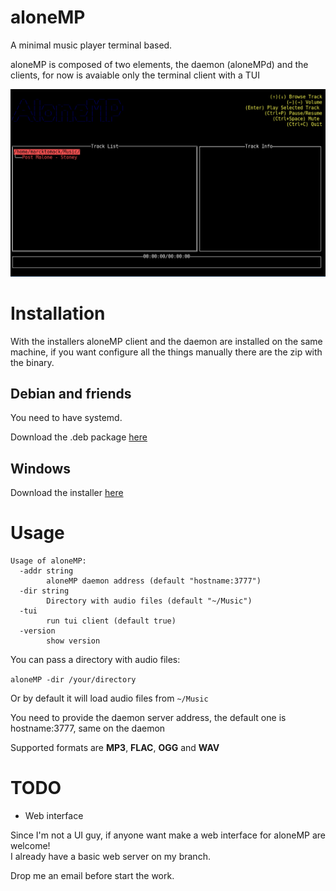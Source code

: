 # aloneMP

A minimal music player terminal based.

aloneMP is composed of two elements, the daemon (aloneMPd) and the clients, for now is avaiable only the terminal client with a TUI

<img src="demo.gif" alt="demo">

# Installation

With the installers aloneMP client and the daemon are installed on the same machine, if you want configure all the things manually there are the zip with the binary.

## Debian and friends

You need to have systemd.

Download the .deb package <a href="https://github.com/marcktomack/aloneMP/releases">here</a>

## Windows

Download the installer <a href="https://github.com/marcktomack/aloneMP/releases">here</a>



# Usage

```
Usage of aloneMP:
  -addr string
        aloneMP daemon address (default "hostname:3777")
  -dir string
        Directory with audio files (default "~/Music")
  -tui
        run tui client (default true)
  -version
        show version

```

You can pass a directory with audio files:

`aloneMP -dir /your/directory`

Or by default it will load audio files from `~/Music`

You need to provide the daemon server address, the default one is hostname:3777, same on the daemon

Supported formats are <b>MP3</b>, <b>FLAC</b>, <b>OGG</b> and <b>WAV</b>

# TODO

- Web interface

Since I'm not a UI guy, if anyone want make a web interface for aloneMP are welcome!<br>
I already have a basic web server on my branch.

Drop me an email before start the work.


